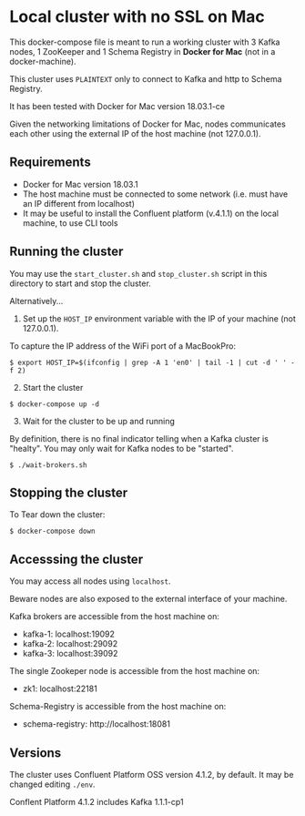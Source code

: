 # Local cluster with no SSL on Mac

This docker-compose file is meant to run a working cluster with 3 Kafka nodes, 1 ZooKeeper and 1 Schema Registry
in **Docker for Mac** (not in a docker-machine).

This cluster uses `PLAINTEXT` only to connect to Kafka and http to Schema Registry.

It has been tested with Docker for Mac version 18.03.1-ce

Given the networking limitations of Docker for Mac, nodes communicates each other using the external IP of the host machine (not 127.0.0.1).

## Requirements

* Docker for Mac version 18.03.1
* The host machine must be connected to some network (i.e. must have an IP different from localhost)
* It may be useful to install the Confluent platform (v.4.1.1) on the local machine, to use CLI tools

## Running the cluster

You may use the `start_cluster.sh` and `stop_cluster.sh` script in this directory to start and stop the cluster.

Alternatively...

1) Set up the `HOST_IP` environment variable with the IP of your machine (not 127.0.0.1).

To capture the IP address of the WiFi port of a MacBookPro:
```
$ export HOST_IP=$(ifconfig | grep -A 1 'en0' | tail -1 | cut -d ' ' -f 2)
```

2) Start the cluster

```
$ docker-compose up -d
```

3) Wait for the cluster to be up and running

By definition, there is no final indicator telling when a Kafka cluster is "healty".
You may only wait for Kafka nodes to be "started".

```
$ ./wait-brokers.sh
```

## Stopping the cluster

To Tear down the cluster:
```
$ docker-compose down
```


## Accesssing the cluster

You may access all nodes using `localhost`.

Beware nodes are also exposed to the external interface of your machine.

Kafka brokers are accessible from the host machine on:
* kafka-1: localhost:19092
* kafka-2: localhost:29092
* kafka-3: localhost:39092

The single Zookeper node is accessible from the host machine on:
* zk1: localhost:22181

Schema-Registry is accessible from the host machine on:
* schema-registry: http://localhost:18081


## Versions

The cluster uses Confluent Platform OSS version 4.1.2, by default.
It may be changed editing `./env`.

Conflent Platform 4.1.2 includes Kafka 1.1.1-cp1


